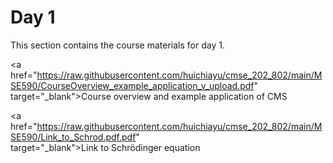 Day 1
=======================
This section contains the course materials for day 1.

<a href="https://raw.githubusercontent.com/huichiayu/cmse_202_802/main/MSE590/CourseOverview_example_application_v_upload.pdf" \
target="_blank">Course overview and example application of CMS</a>

<a href="https://raw.githubusercontent.com/huichiayu/cmse_202_802/main/MSE590/Link_to_Schrod.pdf.pdf" \
target="_blank">Link to Schrödinger equation</a>
